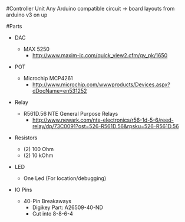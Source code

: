#Controller Unit
Any Arduino compatible circuit -> board layouts from arduino v3 on up

#Parts

- DAC  
    - MAX 5250 
        - http://www.maxim-ic.com/quick_view2.cfm/qv_pk/1650
- POT
    - Microchip MCP4261 
        - http://www.microchip.com/wwwproducts/Devices.aspx?dDocName=en531252

- Relay  
    - R561D.56 NTE General Purpose Relays 
        - http://www.newark.com/nte-electronics/r56-1d-5-6/reed-relay/dp/73C0091?ost=526-R561D.56&rpsku=526-R561D.56
- Resistors 
    - (2) 100 Ohm
    - (2) 10 kOhm
    
- LED 
    - One Led (For location/debugging)

- IO Pins
    - 40-Pin Breakaways 
        - Digikey Part: A26509-40-ND
        - Cut into 8-8-6-4

	

	

